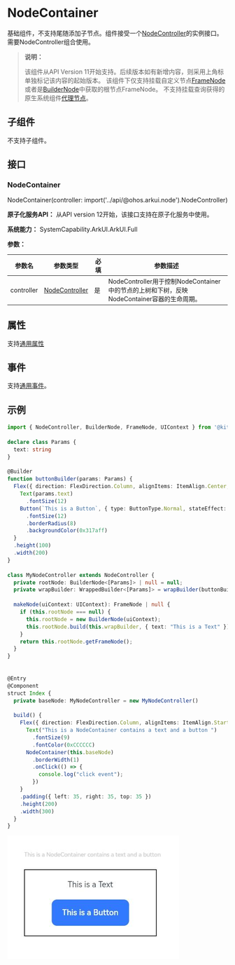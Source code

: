 # NodeContainer

基础组件，不支持尾随添加子节点。组件接受一个[NodeController](../js-apis-arkui-nodeController.md)的实例接口。需要NodeController组合使用。

> **说明：**
>
> 该组件从API Version 11开始支持。后续版本如有新增内容，则采用上角标单独标记该内容的起始版本。
> 该组件下仅支持挂载自定义节点[FrameNode](../js-apis-arkui-frameNode.md)或者是[BuilderNode](../js-apis-arkui-builderNode.md)中获取的根节点FrameNode。
> 不支持挂载查询获得的原生系统组件[代理节点](../js-apis-arkui-frameNode.md#ismodifiable12)。

## 子组件

不支持子组件。

## 接口

### NodeContainer

NodeContainer(controller: import('../api/@ohos.arkui.node').NodeController)

**原子化服务API：** 从API version 12开始，该接口支持在原子化服务中使用。

**系统能力：** SystemCapability.ArkUI.ArkUI.Full

**参数：**

| 参数名     | 参数类型                                             | 必填 | 参数描述                                                     |
| ---------- | ---------------------------------------------------- | ---- | ------------------------------------------------------------ |
| controller | [NodeController](../js-apis-arkui-nodeController.md) | 是   | NodeController用于控制NodeContainer中的节点的上树和下树，反映NodeContainer容器的生命周期。 |

## 属性

支持[通用属性](ts-universal-attributes-size.md)

## 事件

支持[通用事件](ts-universal-events-click.md)。

## 示例

```ts
import { NodeController, BuilderNode, FrameNode, UIContext } from '@kit.ArkUI';

declare class Params {
  text: string
}

@Builder
function buttonBuilder(params: Params) {
  Flex({ direction: FlexDirection.Column, alignItems: ItemAlign.Center, justifyContent: FlexAlign.SpaceEvenly }) {
    Text(params.text)
      .fontSize(12)
    Button(`This is a Button`, { type: ButtonType.Normal, stateEffect: true })
      .fontSize(12)
      .borderRadius(8)
      .backgroundColor(0x317aff)
  }
  .height(100)
  .width(200)
}

class MyNodeController extends NodeController {
  private rootNode: BuilderNode<[Params]> | null = null;
  private wrapBuilder: WrappedBuilder<[Params]> = wrapBuilder(buttonBuilder);

  makeNode(uiContext: UIContext): FrameNode | null {
    if (this.rootNode === null) {
      this.rootNode = new BuilderNode(uiContext);
      this.rootNode.build(this.wrapBuilder, { text: "This is a Text" })
    }
    return this.rootNode.getFrameNode();
  }
}


@Entry
@Component
struct Index {
  private baseNode: MyNodeController = new MyNodeController()

  build() {
    Flex({ direction: FlexDirection.Column, alignItems: ItemAlign.Start, justifyContent: FlexAlign.SpaceEvenly }) {
      Text("This is a NodeContainer contains a text and a button ")
        .fontSize(9)
        .fontColor(0xCCCCCC)
      NodeContainer(this.baseNode)
        .borderWidth(1)
        .onClick(() => {
          console.log("click event");
        })
    }
    .padding({ left: 35, right: 35, top: 35 })
    .height(200)
    .width(300)
  }
}
```
![patternlock](figures/nodeContainer_sample.jpg)